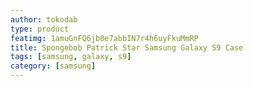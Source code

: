 ```yaml
---
author: tokodab
type: product
featimg: 1amuGnFQ6jb0e7abbIN7r4h6uyFkuMmRP
title: Spongebob Patrick Star Samsung Galaxy S9 Case
tags: [samsung, galaxy, s9]
category: [samsung]
---
```

